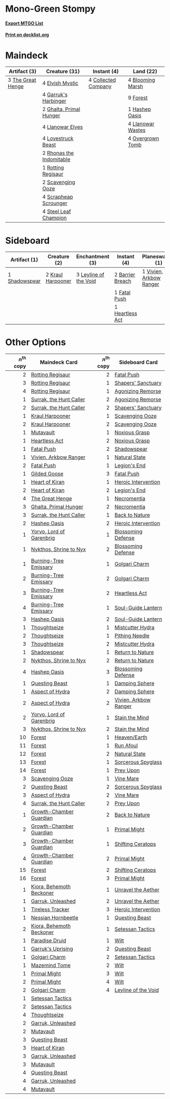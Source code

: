 # Mono-Green Stompy

#### [Export MTGO List](../collection/Mono-Green%20Stompy/Mono-Green%20Stompy.txt)
#### [Print on decklist.org](http://decklist.org/?deckmain=4%09Blooming%20Marsh%0A4%09Collected%20Company%0A4%09Elvish%20Mystic%0A9%09Forest%0A4%09Garruk's%20Harbinger%0A2%09Ghalta,%20Primal%20Hunger%0A1%09Hashep%20Oasis%0A4%09Llanowar%20Elves%0A4%09Llanowar%20Wastes%0A4%09Lovestruck%20Beast%0A4%09Overgrown%20Tomb%0A2%09Rhonas%20the%20Indomitable%0A1%09Rotting%20Regisaur%0A2%09Scavenging%20Ooze%0A4%09Scrapheap%20Scrounger%0A4%09Steel%20Leaf%20Champion%0A3%09The%20Great%20Henge&deckside=2%09Barrier%20Breach%0A1%09Fatal%20Push%0A1%09Heartless%20Act%0A2%09Kraul%20Harpooner%0A3%09Leyline%20of%20the%20Void%0A1%09Shadowspear%0A4%09Thoughtseize%0A1%09Vivien,%20Arkbow%20Ranger)
# Maindeck

|                                        Artifact (3)                                        |                                           Creature (31)                                           |                                         Instant (4)                                          |                                         Land (22)                                          |
|--------------------------------------------------------------------------------------------|---------------------------------------------------------------------------------------------------|----------------------------------------------------------------------------------------------|--------------------------------------------------------------------------------------------|
|3 [The Great Henge](http://gatherer.wizards.com/Pages/Card/Details.aspx?multiverseid=473123)|4 [Elvish Mystic](http://gatherer.wizards.com/Pages/Card/Details.aspx?multiverseid=389499)         |4 [Collected Company](http://gatherer.wizards.com/Pages/Card/Details.aspx?multiverseid=394519)|4 [Blooming Marsh](http://gatherer.wizards.com/Pages/Card/Details.aspx?multiverseid=417816) |
|                                                                                            |4 [Garruk's Harbinger](http://gatherer.wizards.com/Pages/Card/Details.aspx?multiverseid=485508)    |                                                                                              |9 [Forest](http://gatherer.wizards.com/Pages/Card/Details.aspx?multiverseid=439860)         |
|                                                                                            |2 [Ghalta, Primal Hunger](http://gatherer.wizards.com/Pages/Card/Details.aspx?multiverseid=456564) |                                                                                              |1 [Hashep Oasis](http://gatherer.wizards.com/Pages/Card/Details.aspx?multiverseid=430866)   |
|                                                                                            |4 [Llanowar Elves](http://gatherer.wizards.com/Pages/Card/Details.aspx?multiverseid=129626)        |                                                                                              |4 [Llanowar Wastes](http://gatherer.wizards.com/Pages/Card/Details.aspx?multiverseid=129627)|
|                                                                                            |4 [Lovestruck Beast](http://gatherer.wizards.com/Pages/Card/Details.aspx?multiverseid=473127)      |                                                                                              |4 [Overgrown Tomb](http://gatherer.wizards.com/Pages/Card/Details.aspx?multiverseid=405103) |
|                                                                                            |2 [Rhonas the Indomitable](http://gatherer.wizards.com/Pages/Card/Details.aspx?multiverseid=426884)|                                                                                              |                                                                                            |
|                                                                                            |1 [Rotting Regisaur](http://gatherer.wizards.com/Pages/Card/Details.aspx?multiverseid=466865)      |                                                                                              |                                                                                            |
|                                                                                            |2 [Scavenging Ooze](http://gatherer.wizards.com/Pages/Card/Details.aspx?multiverseid=420783)       |                                                                                              |                                                                                            |
|                                                                                            |4 [Scrapheap Scrounger](http://gatherer.wizards.com/Pages/Card/Details.aspx?multiverseid=417804)   |                                                                                              |                                                                                            |
|                                                                                            |4 [Steel Leaf Champion](http://gatherer.wizards.com/Pages/Card/Details.aspx?multiverseid=443070)   |                                                                                              |                                                                                            |


# Sideboard

|                                      Artifact (1)                                      |                                        Creature (2)                                        |                                        Enchantment (3)                                         |                                        Instant (4)                                        |                                         Planeswalker (1)                                         |                                       Sorcery (4)                                       |
|----------------------------------------------------------------------------------------|--------------------------------------------------------------------------------------------|------------------------------------------------------------------------------------------------|-------------------------------------------------------------------------------------------|--------------------------------------------------------------------------------------------------|-----------------------------------------------------------------------------------------|
|1 [Shadowspear](http://gatherer.wizards.com/Pages/Card/Details.aspx?multiverseid=476487)|2 [Kraul Harpooner](http://gatherer.wizards.com/Pages/Card/Details.aspx?multiverseid=452886)|3 [Leyline of the Void](http://gatherer.wizards.com/Pages/Card/Details.aspx?multiverseid=107682)|2 [Barrier Breach](http://gatherer.wizards.com/Pages/Card/Details.aspx?multiverseid=479665)|1 [Vivien, Arkbow Ranger](http://gatherer.wizards.com/Pages/Card/Details.aspx?multiverseid=466953)|4 [Thoughtseize](http://gatherer.wizards.com/Pages/Card/Details.aspx?multiverseid=438676)|
|                                                                                        |                                                                                            |                                                                                                |1 [Fatal Push](http://gatherer.wizards.com/Pages/Card/Details.aspx?multiverseid=423724)    |                                                                                                  |                                                                                         |
|                                                                                        |                                                                                            |                                                                                                |1 [Heartless Act](http://gatherer.wizards.com/Pages/Card/Details.aspx?multiverseid=479611) |                                                                                                  |                                                                                         |


# Other Options

|*n*<sup>th</sup> copy|                                           Maindeck Card                                           |*n*<sup>th</sup> copy|                                         Sideboard Card                                         |
|--------------------:|---------------------------------------------------------------------------------------------------|--------------------:|------------------------------------------------------------------------------------------------|
|                    2|[Rotting Regisaur](http://gatherer.wizards.com/Pages/Card/Details.aspx?multiverseid=466865)        |                    2|[Fatal Push](http://gatherer.wizards.com/Pages/Card/Details.aspx?multiverseid=423724)           |
|                    3|[Rotting Regisaur](http://gatherer.wizards.com/Pages/Card/Details.aspx?multiverseid=466865)        |                    1|[Shapers' Sanctuary](http://gatherer.wizards.com/Pages/Card/Details.aspx?multiverseid=435362)   |
|                    4|[Rotting Regisaur](http://gatherer.wizards.com/Pages/Card/Details.aspx?multiverseid=466865)        |                    1|[Agonizing Remorse](http://gatherer.wizards.com/Pages/Card/Details.aspx?multiverseid=476334)    |
|                    1|[Surrak, the Hunt Caller](http://gatherer.wizards.com/Pages/Card/Details.aspx?multiverseid=394721) |                    2|[Agonizing Remorse](http://gatherer.wizards.com/Pages/Card/Details.aspx?multiverseid=476334)    |
|                    2|[Surrak, the Hunt Caller](http://gatherer.wizards.com/Pages/Card/Details.aspx?multiverseid=394721) |                    2|[Shapers' Sanctuary](http://gatherer.wizards.com/Pages/Card/Details.aspx?multiverseid=435362)   |
|                    1|[Kraul Harpooner](http://gatherer.wizards.com/Pages/Card/Details.aspx?multiverseid=452886)         |                    1|[Scavenging Ooze](http://gatherer.wizards.com/Pages/Card/Details.aspx?multiverseid=420783)      |
|                    2|[Kraul Harpooner](http://gatherer.wizards.com/Pages/Card/Details.aspx?multiverseid=452886)         |                    2|[Scavenging Ooze](http://gatherer.wizards.com/Pages/Card/Details.aspx?multiverseid=420783)      |
|                    1|[Mutavault](http://gatherer.wizards.com/Pages/Card/Details.aspx?multiverseid=370733)               |                    1|[Noxious Grasp](http://gatherer.wizards.com/Pages/Card/Details.aspx?multiverseid=466864)        |
|                    1|[Heartless Act](http://gatherer.wizards.com/Pages/Card/Details.aspx?multiverseid=479611)           |                    2|[Noxious Grasp](http://gatherer.wizards.com/Pages/Card/Details.aspx?multiverseid=466864)        |
|                    1|[Fatal Push](http://gatherer.wizards.com/Pages/Card/Details.aspx?multiverseid=423724)              |                    2|[Shadowspear](http://gatherer.wizards.com/Pages/Card/Details.aspx?multiverseid=476487)          |
|                    1|[Vivien, Arkbow Ranger](http://gatherer.wizards.com/Pages/Card/Details.aspx?multiverseid=466953)   |                    1|[Natural State](http://gatherer.wizards.com/Pages/Card/Details.aspx?multiverseid=407646)        |
|                    2|[Fatal Push](http://gatherer.wizards.com/Pages/Card/Details.aspx?multiverseid=423724)              |                    1|[Legion's End](http://gatherer.wizards.com/Pages/Card/Details.aspx?multiverseid=466860)         |
|                    1|[Gilded Goose](http://gatherer.wizards.com/Pages/Card/Details.aspx?multiverseid=473122)            |                    3|[Fatal Push](http://gatherer.wizards.com/Pages/Card/Details.aspx?multiverseid=423724)           |
|                    1|[Heart of Kiran](http://gatherer.wizards.com/Pages/Card/Details.aspx?multiverseid=423820)          |                    1|[Heroic Intervention](http://gatherer.wizards.com/Pages/Card/Details.aspx?multiverseid=423776)  |
|                    2|[Heart of Kiran](http://gatherer.wizards.com/Pages/Card/Details.aspx?multiverseid=423820)          |                    2|[Legion's End](http://gatherer.wizards.com/Pages/Card/Details.aspx?multiverseid=466860)         |
|                    4|[The Great Henge](http://gatherer.wizards.com/Pages/Card/Details.aspx?multiverseid=473123)         |                    1|[Necromentia](http://gatherer.wizards.com/Pages/Card/Details.aspx?multiverseid=485439)          |
|                    3|[Ghalta, Primal Hunger](http://gatherer.wizards.com/Pages/Card/Details.aspx?multiverseid=456564)   |                    2|[Necromentia](http://gatherer.wizards.com/Pages/Card/Details.aspx?multiverseid=485439)          |
|                    3|[Surrak, the Hunt Caller](http://gatherer.wizards.com/Pages/Card/Details.aspx?multiverseid=394721) |                    1|[Back to Nature](http://gatherer.wizards.com/Pages/Card/Details.aspx?multiverseid=208284)       |
|                    2|[Hashep Oasis](http://gatherer.wizards.com/Pages/Card/Details.aspx?multiverseid=430866)            |                    2|[Heroic Intervention](http://gatherer.wizards.com/Pages/Card/Details.aspx?multiverseid=423776)  |
|                    1|[Yorvo, Lord of Garenbrig](http://gatherer.wizards.com/Pages/Card/Details.aspx?multiverseid=473147)|                    1|[Blossoming Defense](http://gatherer.wizards.com/Pages/Card/Details.aspx?multiverseid=417719)   |
|                    1|[Nykthos, Shrine to Nyx](http://gatherer.wizards.com/Pages/Card/Details.aspx?multiverseid=373713)  |                    2|[Blossoming Defense](http://gatherer.wizards.com/Pages/Card/Details.aspx?multiverseid=417719)   |
|                    1|[Burning-Tree Emissary](http://gatherer.wizards.com/Pages/Card/Details.aspx?multiverseid=426627)   |                    1|[Golgari Charm](http://gatherer.wizards.com/Pages/Card/Details.aspx?multiverseid=405245)        |
|                    2|[Burning-Tree Emissary](http://gatherer.wizards.com/Pages/Card/Details.aspx?multiverseid=426627)   |                    2|[Golgari Charm](http://gatherer.wizards.com/Pages/Card/Details.aspx?multiverseid=405245)        |
|                    3|[Burning-Tree Emissary](http://gatherer.wizards.com/Pages/Card/Details.aspx?multiverseid=426627)   |                    2|[Heartless Act](http://gatherer.wizards.com/Pages/Card/Details.aspx?multiverseid=479611)        |
|                    4|[Burning-Tree Emissary](http://gatherer.wizards.com/Pages/Card/Details.aspx?multiverseid=426627)   |                    1|[Soul-Guide Lantern](http://gatherer.wizards.com/Pages/Card/Details.aspx?multiverseid=476488)   |
|                    3|[Hashep Oasis](http://gatherer.wizards.com/Pages/Card/Details.aspx?multiverseid=430866)            |                    2|[Soul-Guide Lantern](http://gatherer.wizards.com/Pages/Card/Details.aspx?multiverseid=476488)   |
|                    1|[Thoughtseize](http://gatherer.wizards.com/Pages/Card/Details.aspx?multiverseid=438676)            |                    1|[Mistcutter Hydra](http://gatherer.wizards.com/Pages/Card/Details.aspx?multiverseid=373727)     |
|                    2|[Thoughtseize](http://gatherer.wizards.com/Pages/Card/Details.aspx?multiverseid=438676)            |                    1|[Pithing Needle](http://gatherer.wizards.com/Pages/Card/Details.aspx?multiverseid=129526)       |
|                    3|[Thoughtseize](http://gatherer.wizards.com/Pages/Card/Details.aspx?multiverseid=438676)            |                    2|[Mistcutter Hydra](http://gatherer.wizards.com/Pages/Card/Details.aspx?multiverseid=373727)     |
|                    1|[Shadowspear](http://gatherer.wizards.com/Pages/Card/Details.aspx?multiverseid=476487)             |                    1|[Return to Nature](http://gatherer.wizards.com/Pages/Card/Details.aspx?multiverseid=461102)     |
|                    2|[Nykthos, Shrine to Nyx](http://gatherer.wizards.com/Pages/Card/Details.aspx?multiverseid=373713)  |                    2|[Return to Nature](http://gatherer.wizards.com/Pages/Card/Details.aspx?multiverseid=461102)     |
|                    4|[Hashep Oasis](http://gatherer.wizards.com/Pages/Card/Details.aspx?multiverseid=430866)            |                    3|[Blossoming Defense](http://gatherer.wizards.com/Pages/Card/Details.aspx?multiverseid=417719)   |
|                    1|[Questing Beast](http://gatherer.wizards.com/Pages/Card/Details.aspx?multiverseid=473133)          |                    1|[Damping Sphere](http://gatherer.wizards.com/Pages/Card/Details.aspx?multiverseid=443101)       |
|                    1|[Aspect of Hydra](http://gatherer.wizards.com/Pages/Card/Details.aspx?multiverseid=378489)         |                    2|[Damping Sphere](http://gatherer.wizards.com/Pages/Card/Details.aspx?multiverseid=443101)       |
|                    2|[Aspect of Hydra](http://gatherer.wizards.com/Pages/Card/Details.aspx?multiverseid=378489)         |                    2|[Vivien, Arkbow Ranger](http://gatherer.wizards.com/Pages/Card/Details.aspx?multiverseid=466953)|
|                    2|[Yorvo, Lord of Garenbrig](http://gatherer.wizards.com/Pages/Card/Details.aspx?multiverseid=473147)|                    1|[Stain the Mind](http://gatherer.wizards.com/Pages/Card/Details.aspx?multiverseid=383402)       |
|                    3|[Nykthos, Shrine to Nyx](http://gatherer.wizards.com/Pages/Card/Details.aspx?multiverseid=373713)  |                    2|[Stain the Mind](http://gatherer.wizards.com/Pages/Card/Details.aspx?multiverseid=383402)       |
|                   10|[Forest](http://gatherer.wizards.com/Pages/Card/Details.aspx?multiverseid=439860)                  |                    1|[Heaven/Earth](http://gatherer.wizards.com/Pages/Card/Details.aspx?multiverseid=426926)         |
|                   11|[Forest](http://gatherer.wizards.com/Pages/Card/Details.aspx?multiverseid=439860)                  |                    1|[Run Afoul](http://gatherer.wizards.com/Pages/Card/Details.aspx?multiverseid=485524)            |
|                   12|[Forest](http://gatherer.wizards.com/Pages/Card/Details.aspx?multiverseid=439860)                  |                    2|[Natural State](http://gatherer.wizards.com/Pages/Card/Details.aspx?multiverseid=407646)        |
|                   13|[Forest](http://gatherer.wizards.com/Pages/Card/Details.aspx?multiverseid=439860)                  |                    1|[Sorcerous Spyglass](http://gatherer.wizards.com/Pages/Card/Details.aspx?multiverseid=435407)   |
|                   14|[Forest](http://gatherer.wizards.com/Pages/Card/Details.aspx?multiverseid=439860)                  |                    1|[Prey Upon](http://gatherer.wizards.com/Pages/Card/Details.aspx?multiverseid=423787)            |
|                    3|[Scavenging Ooze](http://gatherer.wizards.com/Pages/Card/Details.aspx?multiverseid=420783)         |                    1|[Vine Mare](http://gatherer.wizards.com/Pages/Card/Details.aspx?multiverseid=447343)            |
|                    2|[Questing Beast](http://gatherer.wizards.com/Pages/Card/Details.aspx?multiverseid=473133)          |                    2|[Sorcerous Spyglass](http://gatherer.wizards.com/Pages/Card/Details.aspx?multiverseid=435407)   |
|                    3|[Aspect of Hydra](http://gatherer.wizards.com/Pages/Card/Details.aspx?multiverseid=378489)         |                    2|[Vine Mare](http://gatherer.wizards.com/Pages/Card/Details.aspx?multiverseid=447343)            |
|                    4|[Surrak, the Hunt Caller](http://gatherer.wizards.com/Pages/Card/Details.aspx?multiverseid=394721) |                    2|[Prey Upon](http://gatherer.wizards.com/Pages/Card/Details.aspx?multiverseid=423787)            |
|                    1|[Growth-Chamber Guardian](http://gatherer.wizards.com/Pages/Card/Details.aspx?multiverseid=457272) |                    2|[Back to Nature](http://gatherer.wizards.com/Pages/Card/Details.aspx?multiverseid=208284)       |
|                    2|[Growth-Chamber Guardian](http://gatherer.wizards.com/Pages/Card/Details.aspx?multiverseid=457272) |                    1|[Primal Might](http://gatherer.wizards.com/Pages/Card/Details.aspx?multiverseid=485520)         |
|                    3|[Growth-Chamber Guardian](http://gatherer.wizards.com/Pages/Card/Details.aspx?multiverseid=457272) |                    1|[Shifting Ceratops](http://gatherer.wizards.com/Pages/Card/Details.aspx?multiverseid=466948)    |
|                    4|[Growth-Chamber Guardian](http://gatherer.wizards.com/Pages/Card/Details.aspx?multiverseid=457272) |                    2|[Primal Might](http://gatherer.wizards.com/Pages/Card/Details.aspx?multiverseid=485520)         |
|                   15|[Forest](http://gatherer.wizards.com/Pages/Card/Details.aspx?multiverseid=439860)                  |                    2|[Shifting Ceratops](http://gatherer.wizards.com/Pages/Card/Details.aspx?multiverseid=466948)    |
|                   16|[Forest](http://gatherer.wizards.com/Pages/Card/Details.aspx?multiverseid=439860)                  |                    3|[Primal Might](http://gatherer.wizards.com/Pages/Card/Details.aspx?multiverseid=485520)         |
|                    1|[Kiora, Behemoth Beckoner](http://gatherer.wizards.com/Pages/Card/Details.aspx?multiverseid=461159)|                    1|[Unravel the Aether](http://gatherer.wizards.com/Pages/Card/Details.aspx?multiverseid=378515)   |
|                    1|[Garruk, Unleashed](http://gatherer.wizards.com/Pages/Card/Details.aspx?multiverseid=485506)       |                    2|[Unravel the Aether](http://gatherer.wizards.com/Pages/Card/Details.aspx?multiverseid=378515)   |
|                    1|[Tireless Tracker](http://gatherer.wizards.com/Pages/Card/Details.aspx?multiverseid=409997)        |                    3|[Heroic Intervention](http://gatherer.wizards.com/Pages/Card/Details.aspx?multiverseid=423776)  |
|                    1|[Nessian Hornbeetle](http://gatherer.wizards.com/Pages/Card/Details.aspx?multiverseid=476433)      |                    1|[Questing Beast](http://gatherer.wizards.com/Pages/Card/Details.aspx?multiverseid=473133)       |
|                    2|[Kiora, Behemoth Beckoner](http://gatherer.wizards.com/Pages/Card/Details.aspx?multiverseid=461159)|                    1|[Setessan Tactics](http://gatherer.wizards.com/Pages/Card/Details.aspx?multiverseid=380495)     |
|                    1|[Paradise Druid](http://gatherer.wizards.com/Pages/Card/Details.aspx?multiverseid=461098)          |                    1|[Wilt](http://gatherer.wizards.com/Pages/Card/Details.aspx?multiverseid=479696)                 |
|                    1|[Garruk's Uprising](http://gatherer.wizards.com/Pages/Card/Details.aspx?multiverseid=485509)       |                    2|[Questing Beast](http://gatherer.wizards.com/Pages/Card/Details.aspx?multiverseid=473133)       |
|                    1|[Golgari Charm](http://gatherer.wizards.com/Pages/Card/Details.aspx?multiverseid=405245)           |                    2|[Setessan Tactics](http://gatherer.wizards.com/Pages/Card/Details.aspx?multiverseid=380495)     |
|                    1|[Mazemind Tome](http://gatherer.wizards.com/Pages/Card/Details.aspx?multiverseid=485555)           |                    2|[Wilt](http://gatherer.wizards.com/Pages/Card/Details.aspx?multiverseid=479696)                 |
|                    1|[Primal Might](http://gatherer.wizards.com/Pages/Card/Details.aspx?multiverseid=485520)            |                    3|[Wilt](http://gatherer.wizards.com/Pages/Card/Details.aspx?multiverseid=479696)                 |
|                    2|[Primal Might](http://gatherer.wizards.com/Pages/Card/Details.aspx?multiverseid=485520)            |                    4|[Wilt](http://gatherer.wizards.com/Pages/Card/Details.aspx?multiverseid=479696)                 |
|                    2|[Golgari Charm](http://gatherer.wizards.com/Pages/Card/Details.aspx?multiverseid=405245)           |                    4|[Leyline of the Void](http://gatherer.wizards.com/Pages/Card/Details.aspx?multiverseid=107682)  |
|                    1|[Setessan Tactics](http://gatherer.wizards.com/Pages/Card/Details.aspx?multiverseid=380495)        |                     |                                                                                                |
|                    2|[Setessan Tactics](http://gatherer.wizards.com/Pages/Card/Details.aspx?multiverseid=380495)        |                     |                                                                                                |
|                    4|[Thoughtseize](http://gatherer.wizards.com/Pages/Card/Details.aspx?multiverseid=438676)            |                     |                                                                                                |
|                    2|[Garruk, Unleashed](http://gatherer.wizards.com/Pages/Card/Details.aspx?multiverseid=485506)       |                     |                                                                                                |
|                    2|[Mutavault](http://gatherer.wizards.com/Pages/Card/Details.aspx?multiverseid=370733)               |                     |                                                                                                |
|                    3|[Questing Beast](http://gatherer.wizards.com/Pages/Card/Details.aspx?multiverseid=473133)          |                     |                                                                                                |
|                    3|[Heart of Kiran](http://gatherer.wizards.com/Pages/Card/Details.aspx?multiverseid=423820)          |                     |                                                                                                |
|                    3|[Garruk, Unleashed](http://gatherer.wizards.com/Pages/Card/Details.aspx?multiverseid=485506)       |                     |                                                                                                |
|                    3|[Mutavault](http://gatherer.wizards.com/Pages/Card/Details.aspx?multiverseid=370733)               |                     |                                                                                                |
|                    4|[Questing Beast](http://gatherer.wizards.com/Pages/Card/Details.aspx?multiverseid=473133)          |                     |                                                                                                |
|                    4|[Garruk, Unleashed](http://gatherer.wizards.com/Pages/Card/Details.aspx?multiverseid=485506)       |                     |                                                                                                |
|                    4|[Mutavault](http://gatherer.wizards.com/Pages/Card/Details.aspx?multiverseid=370733)               |                     |                                                                                                |

